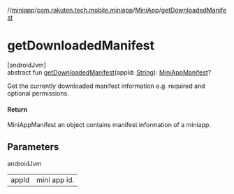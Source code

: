 //[miniapp](../../../index.md)/[com.rakuten.tech.mobile.miniapp](../index.md)/[MiniApp](index.md)/[getDownloadedManifest](get-downloaded-manifest.md)

# getDownloadedManifest

[androidJvm]\
abstract fun [getDownloadedManifest](get-downloaded-manifest.md)(appId: [String](https://kotlinlang.org/api/latest/jvm/stdlib/kotlin/-string/index.html)): [MiniAppManifest](../-mini-app-manifest/index.md)?

Get the currently downloaded manifest information e.g. required and optional permissions.

#### Return

MiniAppManifest an object contains manifest information of a miniapp.

## Parameters

androidJvm

| | |
|---|---|
| appId | mini app id. |

